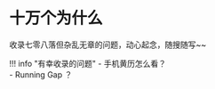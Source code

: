 # 十万个为什么

<div id="progress-container">
  <div id="progress-bar"></div>
</div>

收录七零八落但杂乱无章的问题，动心起念，随搜随写~~

!!! info "有幸收录的问题"
    - 手机黄历怎么看？  
    - Running Gap ？